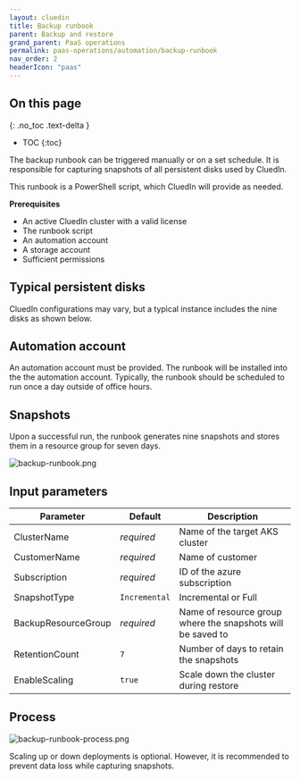 ```yaml
---
layout: cluedin
title: Backup runbook
parent: Backup and restore
grand_parent: PaaS operations
permalink: paas-operations/automation/backup-runbook
nav_order: 2
headerIcon: "paas"
---
```

## On this page
{: .no_toc .text-delta }
- TOC
{:toc}

The backup runbook can be triggered manually or on a set schedule. It is responsible for capturing snapshots of all persistent disks used by CluedIn.

This runbook is a PowerShell script, which CluedIn will provide as needed.

**Prerequisites**

- An active CluedIn cluster with a valid license
- The runbook script
- An automation account
- A storage account
- Sufficient permissions

## Typical persistent disks

CluedIn configurations may vary, but a typical instance includes the nine disks as shown below.

## Automation account

An automation account must be provided. The runbook will be installed into the the automation account. Typically, the runbook should be scheduled to run once a day outside of office hours.

## Snapshots

Upon a successful run, the runbook generates nine snapshots and stores them in a resource group for seven days.

![backup-runbook.png](../../assets/images/paas-operations/backup-runbook.png)

## Input parameters

| Parameter | Default | Description |
|--|--|--|
| ClusterName | _required_ | Name of the target AKS cluster |
| CustomerName | _required_ | Name of customer |
| Subscription | _required_ | ID of the azure subscription |
| SnapshotType | `Incremental` | Incremental or Full |
| BackupResourceGroup | _required_ | Name of resource group where the snapshots will be saved to |
| RetentionCount | `7` | Number of days to retain the snapshots |
| EnableScaling | `true` | Scale down the cluster during restore |

## Process

![backup-runbook-process.png](../../assets/images/paas-operations/backup-runbook-process.png)

Scaling up or down deployments is optional. However, it is recommended to prevent data loss while capturing snapshots.